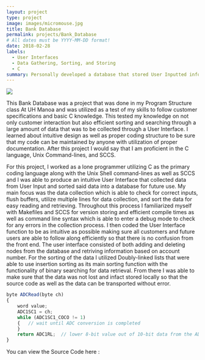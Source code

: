```yaml
---
layout: project
type: project
image: images/micromouse.jpg
title: Bank Database
permalink: projects/Bank_Database
# All dates must be YYYY-MM-DD format!
date: 2018-02-28
labels:
  - User Interfaces
  - Data Gathering, Sorting, and Storing
  - C
summary: Personally developed a database that stored User Inputted information that utilizing Linked Lists and Insertion Sorting.
---
```


<div class="ui small rounded images">
  <img class="ui image" src="../images/micromouse-robot.png">
</div>

This Bank Database was a project that was done in my Program Structure class At UH Manoa and was utilized as a test of my skills to follow customer specifications and basic C knowledge. This tested my knowledge on not only customer interaction but also efficient sorting and searching through a large amount of data that was to be collected through a User Interface. I learned about intuitive design as well as proper coding structure to be sure that my code can be maintained by anyone with utilization of proper documentation. After this project I would say that I am proficient in the C language, Unix Command-lines, and SCCS.

For this project, I worked as a lone programmer utilizing C as the primary coding language along with the Unix Shell command-lines as well as SCCS and I was able to produce an intuitive User Interface that collected data from User Input and sorted said data into a database for future use. My main focus was the data collection which is able to check for correct inputs, flush buffers, utilize multiple lines for data collection, and sort the data for easy reading and retrieving. Throughout this process I familiarized myself with Makefiles and SCCS for version storing and efficient compile times as well as command line syntax which is able to enter a debug mode to check for any errors in the collection process. I then coded the User Interface function to be as intuitive as possible making sure all customers and future users are able to follow along efficiently so that there is no confusion from the front end. The user interface consisted of both adding and deleting nodes from the database and retriving information based on account number. For the sorting of the data I utilized Doubly-linked lists that were able to use insertion sorting as its main sorting function with the functionality of binary searching for data retrieval. From there I was able to make sure that the data was not lost and infact stored locally so that the source code as well as the data can be transported without error. 


```js
byte ADCRead(byte ch)
{
    word value;
    ADC1SC1 = ch;
    while (ADC1SC1_COCO != 1)
    {   // wait until ADC conversion is completed   
    }
    return ADC1RL;  // lower 8-bit value out of 10-bit data from the ADC
}
```
You can view the Source Code here :



